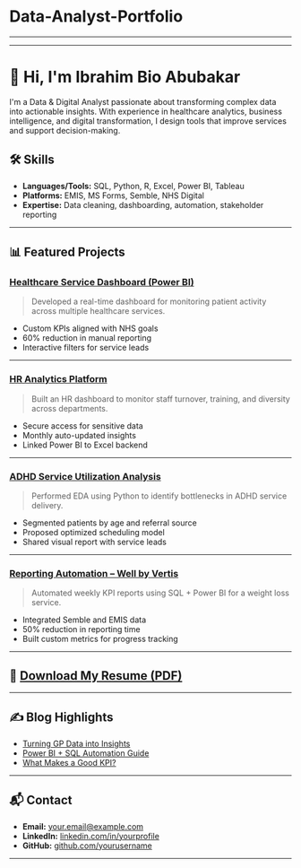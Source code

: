 # Data-Analyst-Portfolio
---

---

# 👋 Hi, I'm Ibrahim Bio Abubakar
I'm a Data & Digital Analyst passionate about transforming complex data into actionable insights. With experience in healthcare analytics, business intelligence, and digital transformation, I design tools that improve services and support decision-making.

## 🛠 Skills
- **Languages/Tools:** SQL, Python, R, Excel, Power BI, Tableau
- **Platforms:** EMIS, MS Forms, Semble, NHS Digital
- **Expertise:** Data cleaning, dashboarding, automation, stakeholder reporting

---

## 📊 Featured Projects

### [Healthcare Service Dashboard (Power BI)](https://github.com/example-user/healthcare-dashboard)
> Developed a real-time dashboard for monitoring patient activity across multiple healthcare services.

- Custom KPIs aligned with NHS goals  
- 60% reduction in manual reporting  
- Interactive filters for service leads  

---

### [HR Analytics Platform](https://www.notion.so/example-user/HR-Analytics-Dashboard-Case-Study)
> Built an HR dashboard to monitor staff turnover, training, and diversity across departments.

- Secure access for sensitive data  
- Monthly auto-updated insights  
- Linked Power BI to Excel backend  

---

### [ADHD Service Utilization Analysis](https://nbviewer.org/github/example-user/ADHD-Analysis/blob/main/ADHD_EDA.ipynb)
> Performed EDA using Python to identify bottlenecks in ADHD service delivery.

- Segmented patients by age and referral source  
- Proposed optimized scheduling model  
- Shared visual report with service leads  

---

### [Reporting Automation – Well by Vertis](https://github.com/example-user/well-vertis-automation)
> Automated weekly KPI reports using SQL + Power BI for a weight loss service.

- Integrated Semble and EMIS data  
- 50% reduction in reporting time  
- Built custom metrics for progress tracking  

---

## 📄 [Download My Resume (PDF)](https://example.com/your-cv.pdf)

---

## ✍️ Blog Highlights
- [Turning GP Data into Insights](https://medium.com/@example-user/gp-data-insights)  
- [Power BI + SQL Automation Guide](https://medium.com/@example-user/powerbi-sql-automation)  
- [What Makes a Good KPI?](https://medium.com/@example-user/healthcare-kpis)

---

## 📬 Contact
- **Email:** your.email@example.com  
- **LinkedIn:** [linkedin.com/in/yourprofile](https://linkedin.com/in/yourprofile)  
- **GitHub:** [github.com/yourusername](https://github.com/yourusername)

---

